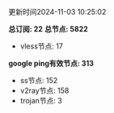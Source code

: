 更新时间2024-11-03 10:25:02

**总订阅: 22**
**总节点: 5822**
- vless节点: 17

**google ping有效节点: 313**
- ss节点: 152
- v2ray节点: 158
- trojan节点: 3
